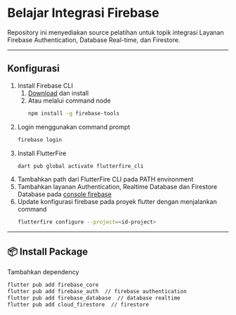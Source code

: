 # Belajar Integrasi Firebase

Repository ini menyediakan source pelatihan untuk topik integrasi Layanan Firebase Authentication, Database Real-time, dan Firestore.

---

## Konfigurasi
1. Install Firebase CLI
    1. [Download](https://firebase.google.com/docs/cli?hl=en&authuser=0#install_the_firebase_cli) dan install 
    2. Atau melalui command node
        ```bash
        npm install -g firebase-tools
        ```
2. Login menggunakan command prompt
    ```bash
    firebase login
    ```
3. Install FlutterFire
    ```bash
    dart pub global activate flutterfire_cli
    ```
4. Tambahkan path dari FlutterFire CLI pada PATH environment
5. Tambahkan layanan Authentication, Realtime Database dan Firestore Database pada [console firebase](https://console.firebase.google.com/)
6. Update konfigurasi firebase pada proyek flutter dengan menjalankan command
    ```bash
    flutterfire configure --project=<id-project>
    ```

---

## **📦 Install Package**
Tambahkan dependency
```bash
flutter pub add firebase_core
flutter pub add firebase_auth  // firebase authentication
flutter pub add firebase_database  // database realtime
flutter pub add cloud_firestore  // firestore
```